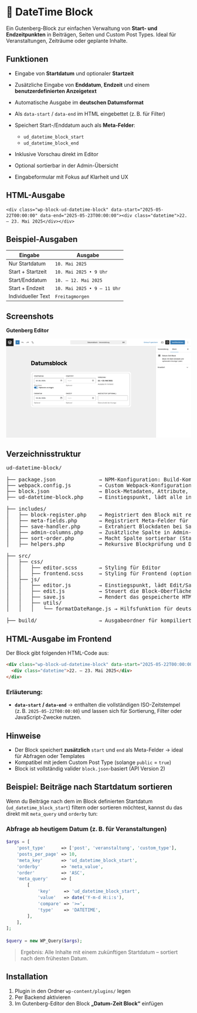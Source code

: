 # 📅 DateTime Block

Ein Gutenberg-Block zur einfachen Verwaltung von **Start- und Endzeitpunkten** in Beiträgen, Seiten und Custom Post Types. Ideal für Veranstaltungen, Zeiträume oder geplante Inhalte.


## Funktionen

* Eingabe von **Startdatum** und optionaler **Startzeit**
* Zusätzliche Eingabe von **Enddatum**, **Endzeit** und einem **benutzerdefinierten Anzeigetext**
* Automatische Ausgabe im **deutschen Datumsformat**
* Als `data-start` / `data-end` im HTML eingebettet (z. B. für Filter)
* Speichert Start-/Enddatum auch als **Meta-Felder**:

  * `ud_datetime_block_start`
  * `ud_datetime_block_end`
* Inklusive Vorschau direkt im Editor
* Optional sortierbar in der Admin-Übersicht
* Eingabeformular mit Fokus auf Klarheit und UX

## HTML-Ausgabe
```
<div class="wp-block-ud-datetime-block" data-start="2025-05-22T00:00:00" data-end="2025-05-23T00:00:00"><div class="datetime">22. – 23. Mai 2025</div></div>
```


## Beispiel-Ausgaben

| Eingabe            | Ausgabe                     |
| ------------------ | --------------------------- |
| Nur Startdatum     | `10. Mai 2025`              |
| Start + Startzeit  | `10. Mai 2025 • 9 Uhr`      |
| Start/Enddatum     | `10. – 12. Mai 2025`        |
| Start + Endzeit    | `10. Mai 2025 • 9 – 11 Uhr` |
| Individueller Text | `Freitagmorgen`             |


## Screenshots

**Gutenberg Editor**

![Editor UI](./assets/img/editor.png)


## Verzeichnisstruktur

<pre>
ud-datetime-block/

├── package.json              → NPM-Konfiguration: Build-Kommandos, Abhängigkeiten
├── webpack.config.js         → Custom Webpack-Konfiguration (mit Styles und Scripts)
├── block.json                → Block-Metadaten, Attribute, Script- und Stylepfade
├── ud-datetime-block.php     → Einstiegspunkt, lädt alle includes/*

├── includes/                 
│   ├── block-register.php    → Registriert den Block mit register_block_type
│   ├── meta-fields.php       → Registriert Meta-Felder für Start/Ende
│   ├── save-handler.php      → Extrahiert Blockdaten bei Save und speichert in Post-Meta
│   ├── admin-columns.php     → Zusätzliche Spalte in Admin-Übersicht mit Start/Enddatum
│   ├── sort-order.php        → Macht Spalte sortierbar (Startdatum)
│   ├── helpers.php           → Rekursive Blockprüfung und Datums-Extraktion

├── src/
│   ├── css/
│   │   ├── editor.scss       → Styling für Editor
│   │   ├── frontend.scss     → Styling für Frontend (optional)
│   ├── js/
│   │   ├── editor.js         → Einstiegspunkt, lädt Edit/Save-Logik
│   │   ├── edit.js           → Steuert die Block-Oberfläche im Editor
│   │   ├── save.js           → Rendert das gespeicherte HTML mit data-Attributen
│   │   ├── utils/
│   │   │   └── formatDateRange.js → Hilfsfunktion für deutschsprachige Zeitraumanzeige

├── build/                    → Ausgabeordner für kompiliertes CSS/JS
</pre>


## HTML-Ausgabe im Frontend

Der Block gibt folgenden HTML-Code aus:

```html
<div class="wp-block-ud-datetime-block" data-start="2025-05-22T00:00:00" data-end="2025-05-23T00:00:00">
  <div class="datetime">22. – 23. Mai 2025</div>
</div>
```


### Erläuterung:

* **`data-start` / `data-end`**
  → enthalten die vollständigen ISO-Zeitstempel (z. B. `2025-05-22T00:00:00`) und lassen sich für Sortierung, Filter oder JavaScript-Zwecke nutzen.


## Hinweise

* Der Block speichert **zusätzlich** `start` und `end` als Meta-Felder → ideal für Abfragen oder Templates
* Kompatibel mit jedem Custom Post Type (solange `public` = `true`)
* Block ist vollständig valider `block.json`-basiert (API Version 2)


## Beispiel: Beiträge nach Startdatum sortieren

Wenn du Beiträge nach dem im Block definierten Startdatum (`ud_datetime_block_start`) filtern oder sortieren möchtest, kannst du das direkt mit `meta_query` und `orderby` tun:

### Abfrage ab heutigem Datum (z. B. für Veranstaltungen)

```php
$args = [
    'post_type'      => ['post', 'veranstaltung', 'custom_type'],
    'posts_per_page' => 10,
    'meta_key'       => 'ud_datetime_block_start',
    'orderby'        => 'meta_value',
    'order'          => 'ASC',
    'meta_query'     => [
        [
            'key'     => 'ud_datetime_block_start',
            'value'   => date('Y-m-d H:i:s'),
            'compare' => '>=',
            'type'    => 'DATETIME',
        ],
    ],
];

$query = new WP_Query($args);
```

> Ergebnis: Alle Inhalte mit einem zukünftigen Startdatum – sortiert nach dem frühesten Datum.


## Installation

1. Plugin in den Ordner `wp-content/plugins/` legen
2. Per Backend aktivieren
3. Im Gutenberg-Editor den Block **„Datum-Zeit Block“** einfügen